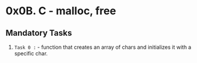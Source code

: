 # 0x0B. C - malloc, free

## Mandatory Tasks

1. `Task 0 :` - function that creates an array of chars and initializes it 
with a specific char.
